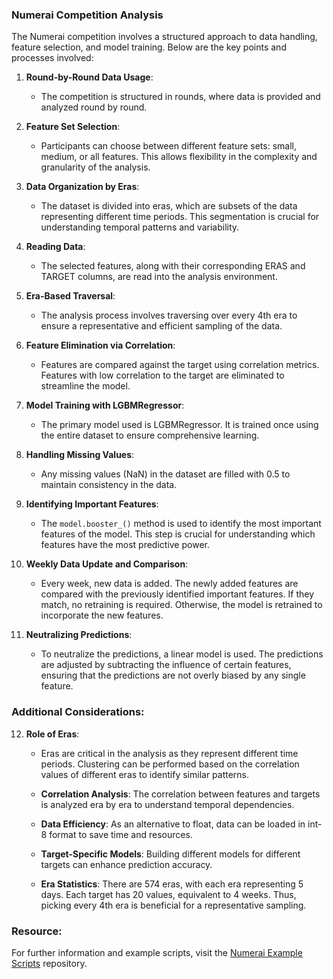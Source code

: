 ### Numerai Competition Analysis

The Numerai competition involves a structured approach to data handling, feature selection, and model training. Below are the key points and processes involved:

1. **Round-by-Round Data Usage**: 
   - The competition is structured in rounds, where data is provided and analyzed round by round.

2. **Feature Set Selection**:
   - Participants can choose between different feature sets: small, medium, or all features. This allows flexibility in the complexity and granularity of the analysis.

3. **Data Organization by Eras**:
   - The dataset is divided into eras, which are subsets of the data representing different time periods. This segmentation is crucial for understanding temporal patterns and variability.

4. **Reading Data**:
   - The selected features, along with their corresponding ERAS and TARGET columns, are read into the analysis environment.

5. **Era-Based Traversal**:
   - The analysis process involves traversing over every 4th era to ensure a representative and efficient sampling of the data.

6. **Feature Elimination via Correlation**:
   - Features are compared against the target using correlation metrics. Features with low correlation to the target are eliminated to streamline the model.

7. **Model Training with LGBMRegressor**:
   - The primary model used is LGBMRegressor. It is trained once using the entire dataset to ensure comprehensive learning.

8. **Handling Missing Values**:
   - Any missing values (NaN) in the dataset are filled with 0.5 to maintain consistency in the data.

9. **Identifying Important Features**:
   - The `model.booster_()` method is used to identify the most important features of the model. This step is crucial for understanding which features have the most predictive power.

10. **Weekly Data Update and Comparison**:
    - Every week, new data is added. The newly added features are compared with the previously identified important features. If they match, no retraining is required. Otherwise, the model is retrained to incorporate the new features.

11. **Neutralizing Predictions**:
    - To neutralize the predictions, a linear model is used. The predictions are adjusted by subtracting the influence of certain features, ensuring that the predictions are not overly biased by any single feature.

### Additional Considerations:

12. **Role of Eras**:
    - Eras are critical in the analysis as they represent different time periods. Clustering can be performed based on the correlation values of different eras to identify similar patterns.

    - **Correlation Analysis**: The correlation between features and targets is analyzed era by era to understand temporal dependencies.

    - **Data Efficiency**: As an alternative to float, data can be loaded in int-8 format to save time and resources.

    - **Target-Specific Models**: Building different models for different targets can enhance prediction accuracy.

    - **Era Statistics**: There are 574 eras, with each era representing 5 days. Each target has 20 values, equivalent to 4 weeks. Thus, picking every 4th era is beneficial for a representative sampling.

### Resource:
For further information and example scripts, visit the [Numerai Example Scripts](https://github.com/numerai/example-scripts?tab=readme-ov-file) repository.
